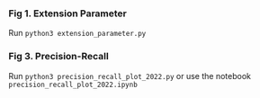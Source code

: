### Fig 1. Extension Parameter
Run `python3 extension_parameter.py`

### Fig 3. Precision-Recall
Run `python3 precision_recall_plot_2022.py` or use the notebook `precision_recall_plot_2022.ipynb`
